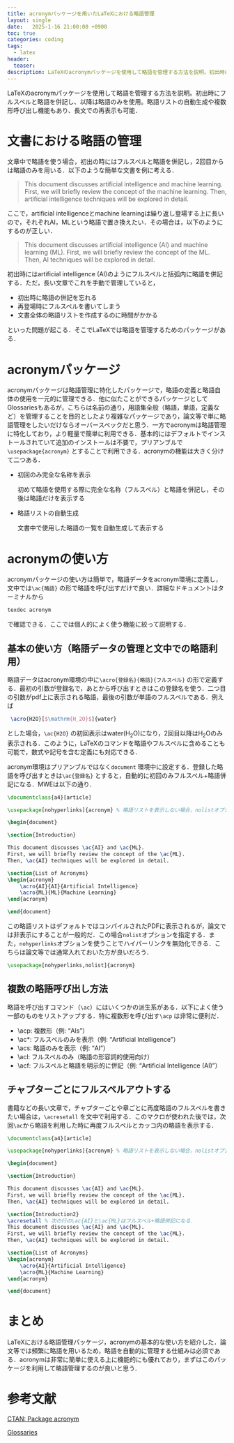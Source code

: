 ```yaml
---
title: acronymパッケージを用いたLaTeXにおける略語管理
layout: single
date:   2025-1-16 21:00:00 +0900
toc: true
categories: coding
tags:
  - latex
header:
  teaser:
description: LaTeXのacronymパッケージを使用して略語を管理する方法を説明。初出時にフルスペルと略語を併記し、以降は略語のみを使用。略語リストの自動生成や複数形呼び出し機能もあり、長文での再表示も可能．
---
```


LaTeXのacronymパッケージを使用して略語を管理する方法を説明。初出時にフルスペルと略語を併記し、以降は略語のみを使用。略語リストの自動生成や複数形呼び出し機能もあり、長文での再表示も可能．


# 文書における略語の管理

文章中で略語を使う場合，初出の時にはフルスペルと略語を併記し，2回目からは略語のみを用いる．以下のような簡単な文書を例に考える．

> This document discusses artificial intelligence and machine learning. First, we will briefly review the concept of the machine learning. Then, artificial intelligence techniques will be explored in detail.
>

ここで，artificial intelligenceとmachine learningは繰り返し登場する上に長いので，それぞれAI，MLという略語で置き換えたい．その場合は，以下のようにするのが正しい．

> This document discusses artificial intelligence (AI) and machine learning (ML). First, we will briefly review the concept of the ML. Then, AI techniques will be explored in detail.
>

初出時にはartificial intelligence (AI)のようにフルスペルと括弧内に略語を併記する．ただ，長い文章でこれを手動で管理していると，

- 初出時に略語の併記を忘れる
- 再登場時にフルスペルを書いてしまう
- 文書全体の略語リストを作成するのに時間がかかる

といった問題が起こる．そこでLaTeXでは略語を管理するためのパッケージがある．

# acronymパッケージ

acronymパッケージは略語管理に特化したパッケージで，略語の定義と略語自体の使用を一元的に管理できる．他に似たことができるパッケージとしてGlossariesもあるが，こちらは名前の通り，用語集全般（略語，単語，定義など）を管理することを目的としたより複雑なパッケージであり，論文等で単に略語管理をしたいだけならオーバースペックだと思う．一方でacronymは略語管理に特化しており，より軽量で簡単に利用できる．基本的にはデフォルトでインストールされていて追加のインストールは不要で，プリアンブルで`\usepackage{acronym}` とすることで利用できる．acronymの機能は大きく分けて二つある．

- 初回のみ完全な名称を表示

    初めて略語を使用する際に完全な名称（フルスペル）と略語を併記し，その後は略語だけを表示する

- 略語リストの自動生成

    文書中で使用した略語の一覧を自動生成して表示する


# acronymの使い方

acronymパッケージの使い方は簡単で，略語データをacronym環境に定義し，文中では`\ac{略語}` の形で略語を呼び出すだけで良い．詳細なドキュメントはターミナルから

```latex
texdoc acronym
```

で確認できる．ここでは個人的によく使う機能に絞って説明する．

## 基本の使い方（略語データの管理と文中での略語利用）

略語データはacronym環境の中に`\acro{登録名}{略語}{フルスペル}` の形で定義する．最初の引数が登録名で，あとから呼び出すときはこの登録名を使う．二つ目の引数がpdf上に表示される略語，最後の引数が単語のフルスペルである．例えば

```latex
 \acro{H2O}[$\mathrm{H_2O}$]{water}
```

とした場合，`\ac{H2O}` の初回表示はwater($\mathrm{H_2O}$)になり，2回目以降は$\mathrm{H_2O}$のみ表示される．このように，LaTeXのコマンドを略語やフルスペルに含めることも可能で，数式や記号を含む定義にも対応できる．

acronym環境はプリアンブルではなく`document` 環境中に設定する．登録した略語を呼び出すときは`\ac{登録名}` とすると，自動的に初回のみフルスペル+略語併記になる．MWEは以下の通り．

```latex
\documentclass{a4}[article]

\usepackage[nohyperlinks]{acronym} % 略語リストを表示しない場合，nolistオプションをつける

\begin{document}

\section{Introduction}

This document discusses \ac{AI} and \ac{ML}.
First, we will briefly review the concept of the \ac{ML}.
Then, \ac{AI} techniques will be explored in detail.

\section{List of Acronyms}
\begin{acronym}
    \acro{AI}{AI}{Artificial Intelligence}
    \acro{ML}{ML}{Machine Learning}
\end{acronym}

\end{document}
```

この略語リストはデフォルトではコンパイルされたPDFに表示されるが，論文では非表示にすることが一般的だ．この場合`nolist`オプションを指定する．また，`nohyperlinks`オプションを使うことでハイパーリンクを無効化できる．こちらは論文等では通常入れておいた方が良いだろう．

```latex
\usepackage[nohyperlinks,nolist]{acronym}
```

## 複数の略語呼び出し方法

略語を呼び出すコマンド（`\ac`）にはいくつかの派生系がある．以下によく使う一部のものをリストアップする．特に複数形を呼び出す`\acp` は非常に便利だ．

- \acp: 複数形（例: “AIs”）
- \ac*: フルスペルのみを表示（例: “Artificial Intelligence”）
- \acs: 略語のみを表示（例: “AI”）
- \acl: フルスペルのみ（略語の形容詞的使用向け）
- \acf: フルスペルと略語を明示的に併記（例: “Artificial Intelligence (AI)”）

## チャプターごとにフルスペルアウトする

書籍などの長い文章で，チャプターごとや章ごとに再度略語のフルスペルを書きたい場合は，`\acresetall` を文中で利用する．このマクロが使われた後では，次回`\ac`から略語を利用した時に再度フルスペルとカッコ内の略語を表示する．

```latex
\documentclass{a4}[article]

\usepackage[nohyperlinks]{acronym} % 略語リストを表示しない場合，nolistオプションをつける

\begin{document}

\section{Introduction}

This document discusses \ac{AI} and \ac{ML}.
First, we will briefly review the concept of the \ac{ML}.
Then, \ac{AI} techniques will be explored in detail.

\section{Introduction2}
\acresetall % 次の行の\ac{AI}と\ac{ML}はフルスペル+略語併記になる．
This document discusses \ac{AI} and \ac{ML}.
First, we will briefly review the concept of the \ac{ML}.
Then, \ac{AI} techniques will be explored in detail.

\section{List of Acronyms}
\begin{acronym}
    \acro{AI}{Artificial Intelligence}
    \acro{ML}{Machine Learning}
\end{acronym}

\end{document}
```

# まとめ

LaTeXにおける略語管理パッケージ，acronymの基本的な使い方を紹介した．論文等では頻繁に略語を用いるため，略語を自動的に管理する仕組みは必須である．acronymは非常に簡単に使える上に機能的にも優れており，まずはこのパッケージを利用して略語管理するのが良いと思う．

# 参考文献

[CTAN: Package acronym](https://ctan.org/pkg/acronym?lang=en)

[Glossaries](https://www.overleaf.com/learn/latex/Glossaries)

